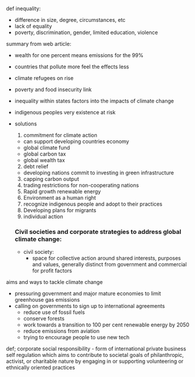 def
inequality:
- difference in size, degree, circumstances, etc
- lack of equality
- poverty, discrimination, gender, limited education, violence

summary from web article:
- wealth for one percent means emissions for the 99%
- countries that pollute more feel the effects less
- climate refugees on rise
- poverty and food insecurity link
- inequality within states factors into the impacts of climate change
- indigenous peoples very existence at risk
- solutions
  1. commitment for climate action
    - can support developing countries economy
    - global climate fund
    - global carbon tax
    - global wealth tax
  2. debt relief
    - developing nations commit to investing in green infrastructure
  3. capping carbon output
  4. trading restrictions for non-cooperating nations
  5. Rapid growth renewable energy
  6. Environment as a human right
  7. recognize indigenous people and adopt to their practices
  8. Developing plans for migrants
  9. individual action

  ### Civil societies and corporate strategies to address global climate change:

  * civil society:
    - space for collective action around shared interests, purposes and values, generally distinct from government and commercial for profit factors

aims and ways to tackle climate change
- pressuring government and major mature economies to limit greenhouse gas emissions
- calling on governments to sign up to international agreements
  - reduce use of fossil fuels
  - conserve forests
  - work towards a transition to 100 per cent renewable energy by 2050
  - reduce emissions from aviation
  - trying to encourage people to use new tech

def;
corporate social responsibility - form of international private business self regulation which aims to contribute to societal goals of philanthropic, activist, or charitable nature by engaging in or supporting volunteering or ethnically oriented practices
